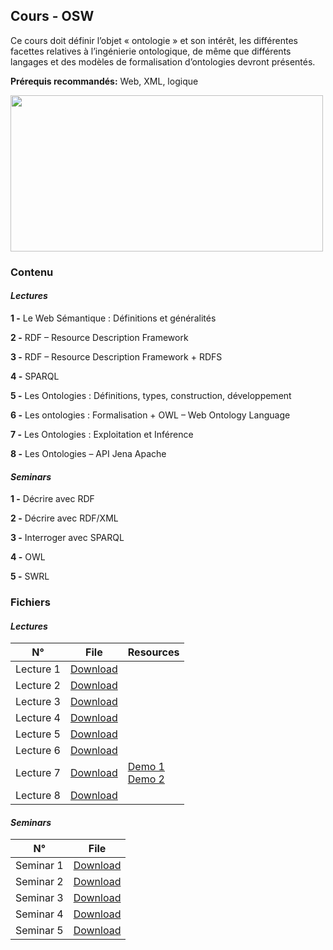 ## Cours - OSW

Ce cours doit définir l’objet « ontologie » et son intérêt, les différentes facettes relatives à l’ingénierie ontologique, de même que différents langages et des modèles de formalisation d’ontologies devront présentés.

**Prérequis recommandés:** Web, XML, logique

<img src="https://www.inf.ed.ac.uk/teaching/courses/sws/SWSwordCloud.png" width=500px; height="250" />

### Contenu

#### *Lectures*

**1 -** Le Web Sémantique : Définitions et généralités 

**2 -** RDF – Resource Description Framework

**3 -** RDF – Resource Description Framework  +  RDFS

**4 -** SPARQL

**5 -** Les Ontologies : Définitions, types, construction, développement

**6 -** Les ontologies : Formalisation + OWL – Web Ontology Language
    
**7 -** Les Ontologies : Exploitation et Inférence

**8 -** Les Ontologies – API Jena Apache
  

#### *Seminars*

**1 -** Décrire avec RDF

**2 -** Décrire avec RDF/XML

**3 -** Interroger avec SPARQL

**4 -** OWL

**5 -** SWRL

### Fichiers

#### *Lectures* 

<table class="tg">
<thead>
  <tr>
    <th class="tg-uzvj">N°</th>
    <th class="tg-uzvj">File</th>
    <th class="tg-uzvj">Resources</th>
  </tr>
</thead>
<tbody>
  <tr>
    <td class="tg-9wq8">Lecture 1</td>
    <td class="tg-9wq8"><a href="https://github.com/GitTeaching/My-Courses/blob/main/S1/Ontologies-and-Semantic-Web/OSW%20-%20Cours%201.pdf">Download</a></td>
    <td class="tg-9wq8"></td>
  </tr>
  <tr>
    <td class="tg-9wq8">Lecture 2</td>
    <td class="tg-9wq8"><a href="https://github.com/GitTeaching/My-Courses/blob/main/S1/Ontologies-and-Semantic-Web/OSW%20-%20Cours%202.pdf">Download</a></td>
    <td class="tg-9wq8"></td>
  </tr>
  <tr>
    <td class="tg-9wq8">Lecture 3</td>
    <td class="tg-9wq8"><a href="https://github.com/GitTeaching/My-Courses/blob/main/S1/Ontologies-and-Semantic-Web/OSW%20-%20Cours%203.pdf">Download</a></td>
    <td class="tg-9wq8"></td>
  </tr>
  <tr>
    <td class="tg-9wq8">Lecture 4</td>
    <td class="tg-9wq8"><a href="https://github.com/GitTeaching/My-Courses/blob/main/S1/Ontologies-and-Semantic-Web/OSW%20-%20Cours%204.pdf">Download</a></td>
    <td class="tg-9wq8"></td>
  </tr>
  <tr>
    <td class="tg-9wq8">Lecture 5</td>
    <td class="tg-9wq8"><a href="https://github.com/GitTeaching/My-Courses/blob/main/S1/Ontologies-and-Semantic-Web/OSW%20-%20Cours%205.pdf">Download</a></td>
    <td class="tg-9wq8"></td>
  </tr>
  <tr>
    <td class="tg-9wq8">Lecture 6</td>
    <td class="tg-9wq8"><a href="https://github.com/GitTeaching/My-Courses/blob/main/S1/Ontologies-and-Semantic-Web/OSW%20-%20Cours%261.pdf">Download</a></td>
    <td class="tg-9wq8"></td>
  </tr>
  <tr>
    <td class="tg-9wq8">Lecture 7</td>
    <td class="tg-9wq8"><a href="https://github.com/GitTeaching/My-Courses/blob/main/S1/Ontologies-and-Semantic-Web/OSW%20-%20Cours%207.pdf">Download</a></td>
    <td class="tg-9wq8"><a href="https://github.com/GitTeaching/My-Courses/blob/main/S1/Ontologies-and-Semantic-Web/OSW%20-%20D%C3%A9mo%20SPARQL%20avec%20Jena%20Apache.pdf">Demo 1</a><br><a href="">Demo 2</a></td>
  </tr>
  <tr>
    <td class="tg-9wq8">Lecture 8</td>
    <td class="tg-9wq8"><a href="https://github.com/GitTeaching/My-Courses/blob/main/S1/Ontologies-and-Semantic-Web/OSW%20-%20Cours%208.pdf">Download</a></td>
    <td class="tg-9wq8"></td>
  </tr>  
</tbody>
</table>


#### *Seminars* 

<table class="tg">
<thead>
  <tr>
    <th class="tg-uzvj">N°</th>
    <th class="tg-uzvj">File</th>
  </tr>
</thead>
<tbody>
  <tr>
    <td class="tg-9wq8">Seminar 1</td>
    <td class="tg-9wq8"><a href="https://github.com/GitTeaching/My-Courses/blob/main/S1/Ontologies-and-Semantic-Web/OSW%20-%20TD%201.pdf">Download</a></td>
  </tr>
  <tr>
    <td class="tg-9wq8">Seminar 2</td>
    <td class="tg-9wq8"><a href="https://github.com/GitTeaching/My-Courses/blob/main/S1/Ontologies-and-Semantic-Web/OSW%20-%20TD%202.pdf">Download</a></td>
  </tr>
  <tr>
    <td class="tg-9wq8">Seminar 3</td>
    <td class="tg-9wq8"><a href="https://github.com/GitTeaching/My-Courses/blob/main/S1/Ontologies-and-Semantic-Web/OSW%20-%20TD%203.pdf">Download</a></td>
  </tr>
  <tr>
    <td class="tg-9wq8">Seminar 4</td>
    <td class="tg-9wq8"><a href="https://github.com/GitTeaching/My-Courses/blob/main/S1/Ontologies-and-Semantic-Web/OSW%20-%20TD%204.pdf">Download</a></td>
  </tr>
  <tr>
    <td class="tg-9wq8">Seminar 5</td>
    <td class="tg-9wq8"><a href="https://github.com/GitTeaching/My-Courses/blob/main/S1/Ontologies-and-Semantic-Web/OSW%20-%20TD%205.pdf">Download</a></td>
  </tr>
</tbody>
</table>

